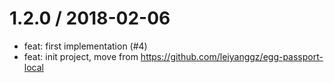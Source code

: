 
1.2.0 / 2018-02-06
==================

  * feat: first implementation (#4)
  * feat: init project, move from https://github.com/leiyanggz/egg-passport-local


